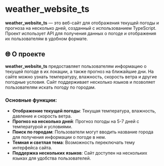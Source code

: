 # weather_website_ts

**weather_website_ts** — это веб-сайт для отображения текущей погоды и прогноза на несколько дней, созданный с использованием TypeScript. Проект использует API для получения данных о погоде и отображения их пользователям в удобном формате.

## 🌐 О проекте

**weather_website_ts** предоставляет пользователям информацию о текущей погоде в их локации, а также прогноз на ближайшие дни. На сайте можно узнать температуру, влажность, скорость ветра и другие погодные условия. Сайт поддерживает несколько языков и позволяет пользователям искать погоду по городам.

### Основные функции:
- **Отображение текущей погоды**: Текущая температура, влажность, давление и скорость ветра.
- **Прогноз на несколько дней**: Прогноз погоды на 5-7 дней с температурой и условиями.
- **Поиск по городам**: Пользователи могут вводить название города для получения информации о погоде в нем.
- **Темная и светлая тема**: Возможность переключать тему интерфейса сайта.
- **Поддержка нескольких языков**: Сайт доступен на нескольких языках для удобства пользователей.

